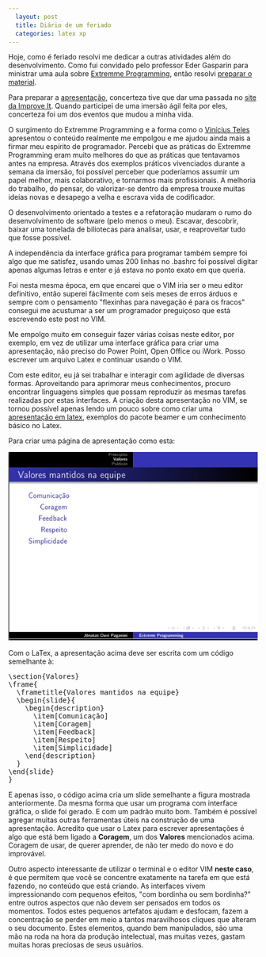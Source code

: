 ```yaml
---
  layout: post
  title: Diário de um feriado
  categories: latex xp
--- 
```




Hoje, como é feriado resolvi me dedicar a outras atividades além do desenvolvimento. Como fui convidado pelo professor Eder Gasparin para ministrar uma aula sobre [Extremme Programming][pdf], então resolvi [preparar o material][pdf]. 

Para preparar a [apresentação][pdf], concerteza tive que dar uma passada no [site da Improve It][improveit]. Quando participei de uma imersão ágil feita por eles, concerteza foi um dos eventos que mudou a minha vida.

O surgimento do Extremme Programming e a forma como o [Vinícius Teles][improveit] apresentou o conteúdo realmente me empolgou e me ajudou ainda mais a firmar meu espírito de programador. Percebi que as práticas do Extremme Programming eram muito melhores do que as práticas que tentavamos antes na empresa. Através dos exemplos práticos vivenciados durante a semana da imersão, foi possível perceber que poderíamos assumir um papel melhor, mais colaborativo, e tornarmos mais profissionais. A melhoria do trabalho, do pensar, do valorizar-se dentro da empresa trouxe muitas ideias novas e desapego a velha e escrava vida de codificador.

O desenvolvimento orientado a testes e a refatoração mudaram o rumo do desenvolvimento de software (pelo menos o meu). Escavar, descobrir, baixar uma tonelada de biliotecas para analisar, usar, e reaproveitar tudo que fosse possível. 

A independência da interface gráfica para programar também sempre foi algo que me satisfez, usando umas 200 linhas no .bashrc foi possível digitar apenas algumas letras e enter e já estava no ponto exato em que queria. 

Foi nesta mesma época, em que encarei que o VIM iria ser o meu editor definitivo, então superei fácilmente com seis meses de erros árduos e sempre com o pensamento "flexinhas para navegação é para os fracos" consegui me acustumar a ser um programador preguiçoso que está escrevendo este post no VIM.

Me empolgo muito em conseguir fazer várias coisas neste editor, por exemplo, em vez de utilizar uma interface gráfica para criar uma apresentação, não preciso do Power Point, Open Office ou iWork. Posso escrever um arquivo Latex e continuar usando o VIM.

Com este editor, eu já sei trabalhar e interagir com agilidade de diversas formas. Aproveitando para aprimorar meus conhecimentos, procuro encontrar linguagens simples que possam reproduzir as mesmas tarefas realizadas por estas interfaces. A criação desta apresentação no VIM, se tornou possível apenas lendo um pouco sobre como criar uma [apresentação em latex][tex], exemplos do pacote beamer e um conhecimento básico no Latex. 

Para criar uma página de apresentação como esta:

![valores-xp]

Com o LaTex, a apresentação acima deve ser escrita com um código semelhante à:

<div><pre class="prettyprint">
\section{Valores}
\frame{
  \frametitle{Valores mantidos na equipe}
  \begin{slide}{
    \begin{description}
      \item[Comunicação] 
      \item[Coragem]     
      \item[Feedback]    
      \item[Respeito]   
      \item[Simplicidade]
    \end{description}
  }
\end{slide}
}
</pre></div>

E apenas isso, o código acima cria um slide semelhante a figura mostrada anteriormente. Da mesma forma que usar um programa com interface gráfica, o slide foi gerado. E com um padrão muito bom. Também é possível agregar muitas outras ferramentas úteis na construção de uma apresentação. Acredito que usar o Latex para escrever apresentações é algo que está bem ligado a **Coragem**, um dos **Valores** mencionados acima. Coragem de usar, de querer aprender, de não ter medo do novo e do improvável.

Outro aspecto interessante de utilizar o terminal e o editor VIM **neste caso**, é que permitem que você se concentre exatamente na tarefa em que está fazendo, no conteúdo que está criando. As interfaces vivem impressionando com pequenos efeitos, "com bordinha ou sem bordinha?" entre outros aspectos que não devem ser pensados em todos os momentos. Todos estes pequenos artefatos ajudam e desfocam, fazem a concentração se perder em meio a tantos maravilhosos cliques que alteram o seu documento. Estes elementos, quando bem manipulados, são uma mão na roda na hora da produção intelectual, mas muitas vezes, gastam muitas horas preciosas de seus usuários.

[tex]: /apresentacao_xp.tex
[pdf]: /apresentacao_xp.pdf
[improveit]: http://improveit.com.br
[valores-xp]: /../../../images/valores-xp.jpg
